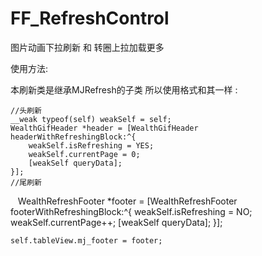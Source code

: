 # FF_RefreshControl
图片动画下拉刷新 和 转圈上拉加载更多

使用方法:

本刷新类是继承MJRefresh的子类 所以使用格式和其一样 :

    //头刷新
    __weak typeof(self) weakSelf = self;
    WealthGifHeader *header = [WealthGifHeader headerWithRefreshingBlock:^{
        weakSelf.isRefreshing = YES;
        weakSelf.currentPage = 0;
        [weakSelf queryData];
    }];         
    //尾刷新
    WealthRefreshFooter *footer = [WealthRefreshFooter footerWithRefreshingBlock:^{
        weakSelf.isRefreshing = NO;
        weakSelf.currentPage++;
        [weakSelf queryData];
    }];
    
    self.tableView.mj_footer = footer;
